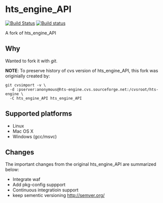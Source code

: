# hts_engine_API

[![Build Status](https://travis-ci.org/r9y9/hts_engine_API.svg?branch=master)](https://travis-ci.org/r9y9/hts_engine_API)
[![Build status](https://ci.appveyor.com/api/projects/status/7tm96g50a9i43mhl/branch/master?svg=true)](https://ci.appveyor.com/project/r9y9/hts-engine-api/branch/master)

A fork of hts_engine_API


## Why

Wanted to fork it with *git*.

**NOTE**: To preserve history of cvs version of hts_engine_API, this fork was originially created by:

```
git cvsimport -v \
  -d :pserver:anonymous@hts-engine.cvs.sourceforge.net:/cvsroot/hts-engine \
  -C hts_engine_API hts_engine_API
```

## Supported platforms

- Linux
- Mac OS X
- Windows (gcc/msvc)

## Changes

The important changes from the original hts_engine_API are summarized below:

- Integrate waf
- Add pkg-config suppport
- Continuous integratioin support
- keep sementic versioning http://semver.org/
